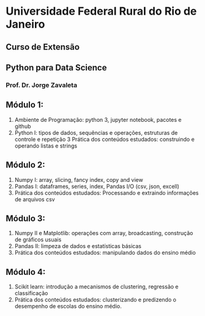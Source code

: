 # Universidade Federal Rural do Rio de Janeiro
## Curso de Extensão
## Python para Data Science
### Prof. Dr. Jorge Zavaleta

## Módulo 1:
1. Ambiente de Programação: python 3, jupyter notebook, pacotes e github
2. Python I: tipos de dados, sequências e operações, estruturas de controle e repetição
3 Prática dos conteúdos estudados: construindo e operando listas e strings

## Módulo 2:
1. Numpy I: array, slicing, fancy index, copy and view
2. Pandas I: dataframes, series, index, Pandas I/O (csv, json, excell)
3. Prática dos conteúdos estudados: Processando e extraindo informações de arquivos csv

## Módulo 3:
1. Numpy II e Matplotlib: operações com array, broadcasting, construção de gráficos usuais
2. Pandas II: limpeza de dados e estatísticas básicas
3. Prática dos conteúdos estudados: manipulando dados do ensino médio

## Módulo 4:
1. Scikit learn: introdução a mecanismos de clustering, regressão e classificação
2. Prática dos conteúdos estudados: clusterizando e predizendo o desempenho de escolas do ensino médio.
